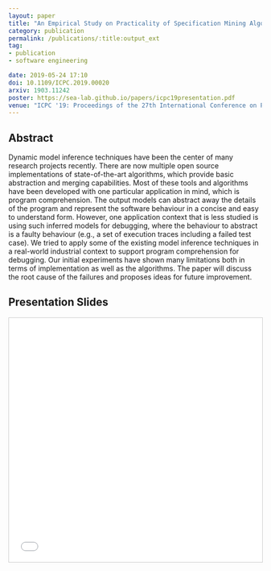 ```yaml
---
layout: paper
title: "An Empirical Study on Practicality of Specification Mining Algorithms on a Real-world Application"
category: publication
permalink: /publications/:title:output_ext
tag:
- publication
- software engineering

date: 2019-05-24 17:10
doi: 10.1109/ICPC.2019.00020
arxiv: 1903.11242
poster: https://sea-lab.github.io/papers/icpc19presentation.pdf
venue: "ICPC '19: Proceedings of the 27th International Conference on Program Comprehension"
---
```


## Abstract
Dynamic model inference techniques have been the center of many research projects recently. There are now multiple open 
source implementations of state-of-the-art algorithms, which provide basic abstraction and merging capabilities. Most of 
these tools and algorithms have been developed with one particular application in mind, which is program comprehension.
The output models can abstract away the details of the program and represent the software behaviour in a concise and 
easy to understand form. However, one application context that is less studied is using such inferred models for 
debugging, where the behaviour to abstract is a faulty behaviour (e.g., a set of execution traces including a failed 
test case). We tried to apply some of the existing model inference techniques in a real-world industrial context to 
support program comprehension for debugging. Our initial experiments have shown many limitations both in terms of 
implementation as well as the algorithms. The paper will discuss the root cause of the failures and proposes ideas for 
future improvement.


## Presentation Slides
<iframe src="//www.slideshare.net/slideshow/embed_code/key/z5hAbZ8HZfihvr" width="595" height="485" frameborder="0" marginwidth="0" marginheight="0" scrolling="no" style="border:1px solid #CCC; border-width:1px; margin-bottom:5px; max-width: 100%;" allowfullscreen> </iframe> 
